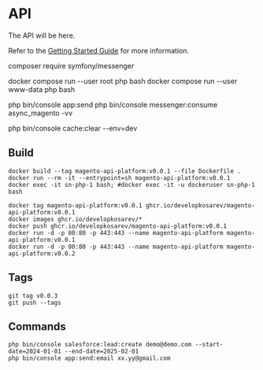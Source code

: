 # API

The API will be here.

Refer to the [Getting Started Guide](https://api-platform.com/docs/distribution) for more information.

composer require symfony/messenger

docker compose run --user root php bash
docker compose run --user www-data php bash

php bin/console app:send
php bin/console messenger:consume async_magento -vv

php bin/console cache:clear --env=dev

## Build
```
docker build --tag magento-api-platform:v0.0.1 --file Dockerfile .
docker run --rm -it --entrypoint=sh magento-api-platform:v0.0.1
docker exec -it sn-php-1 bash; #docker exec -it -u dockeruser sn-php-1 bash

docker tag magento-api-platform:v0.0.1 ghcr.io/developkosarev/magento-api-platform:v0.0.1
docker images ghcr.io/developkosarev/*
docker push ghcr.io/developkosarev/magento-api-platform:v0.0.1
docker run -d -p 80:80 -p 443:443 --name magento-api-platform magento-api-platform:v0.0.1
docker run -d -p 80:80 -p 443:443 --name magento-api-platform magento-api-platform:v0.0.2
```

## Tags
```
git tag v0.0.3
git push --tags
```

## Commands
```
php bin/console salesforce:lead:create demo@demo.com --start-date=2024-01-01 --end-date=2025-02-01
php bin/console app:send:email xx.yy@gmail.com
```


